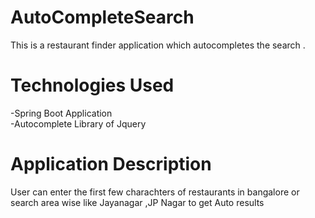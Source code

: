 # AutoCompleteSearch
This is a restaurant finder application which autocompletes the search .

# Technologies Used
 -Spring Boot Application <br />
 -Autocomplete Library of Jquery <br />

# Application Description
User can enter the first few charachters of restaurants in bangalore or search area wise like Jayanagar ,JP Nagar to get Auto results 


